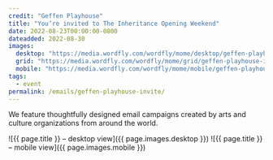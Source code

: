 ```yaml
---
credit: "Geffen Playhouse"
title: "You’re invited to The Inheritance Opening Weekend"
date: 2022-08-23T00:00:00-0800
dateadded: 2022-08-30
images:
  desktop: "https://media.wordfly.com/wordfly/mome/desktop/geffen-playhouse-invite.jpg"
  grid: "https://media.wordfly.com/wordfly/mome/grid/geffen-playhouse-invite.jpg"
  mobile: "https://media.wordfly.com/wordfly/mome/mobile/geffen-playhouse-invite.jpg"
tags:
  - event
permalink: /emails/geffen-playhouse-invite/
---
```

We feature thoughtfully designed email campaigns created by arts and culture organizations from around the world.

![{{ page.title }} – desktop view]({{ page.images.desktop }})
![{{ page.title }} – mobile view]({{ page.images.mobile }})
